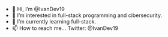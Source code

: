 - 👋 Hi, I’m @IvanDev19
- 👀 I’m interested in full-stack programming and cibersecurity.
- 🌱 I’m currently learning full-stack.
- 📫 How to reach me... Twitter: @IvanDev19

<!---
IvanDev19/IvanDev19 is a ✨ special ✨ repository because its `README.md` (this file) appears on your GitHub profile.
You can click the Preview link to take a look at your changes.
--->
